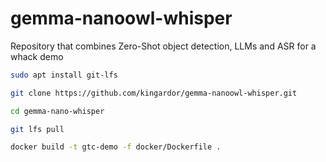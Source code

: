 # gemma-nanoowl-whisper
Repository that combines Zero-Shot object detection, LLMs and ASR for a whack demo

```sh
sudo apt install git-lfs

git clone https://github.com/kingardor/gemma-nanoowl-whisper.git

cd gemma-nano-whisper

git lfs pull

docker build -t gtc-demo -f docker/Dockerfile .
```